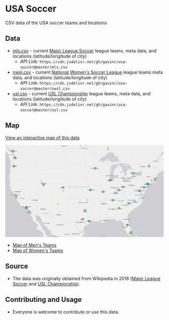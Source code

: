 # USA Soccer
CSV data of the USA soccer teams and locations

## Data

* [mls.csv](https://github.com/gavinr/usa-soccer/blob/master/mls.csv) - current [Major League Soccer](https://en.wikipedia.org/wiki/Major_League_Soccer#Teams) league teams, meta data, and locations (latitude/longitude of city)
  * API Link: `https://cdn.jsdelivr.net/gh/gavinr/usa-soccer@master/mls.csv`
* [nwsl.csv](https://github.com/gavinr/usa-soccer/blob/master/nwsl.csv) - current [National Women's Soccer League](https://en.wikipedia.org/wiki/National_Women%27s_Soccer_League#Teams) league teams meta data, and locations (latitude/longitude of city)
  * API Link: `https://cdn.jsdelivr.net/gh/gavinr/usa-soccer@master/nwsl.csv`
* [usl.csv](https://github.com/gavinr/usa-soccer/blob/master/usl.csv) - current [USL Championship](https://en.wikipedia.org/wiki/USL_Championship#Clubs) league teams, meta data, and locations (latitude/longitude of city)
  * API Link: `https://cdn.jsdelivr.net/gh/gavinr/usa-soccer@master/usl.csv`

## Map

[View an interactive map of this data](https://arcg.is/10yuXW)

[![screenshot](https://github.com/gavinr/usa-soccer/raw/master/map.png)](https://arcg.is/10yuXW)

- [Map of Men's Teams](https://arcg.is/18zeHG)
- [Map of Women's Teams](https://arcg.is/DTKbz)

## Source

 * The data was originally obtained from Wikipedia in 2018 ([Major League Soccer](https://en.wikipedia.org/wiki/Major_League_Soccer#Teams) and [USL Championship](https://en.wikipedia.org/wiki/USL_Championship#Clubs)).

## Contributing and Usage

 * Everyone is welcome to contribute or use this data.
